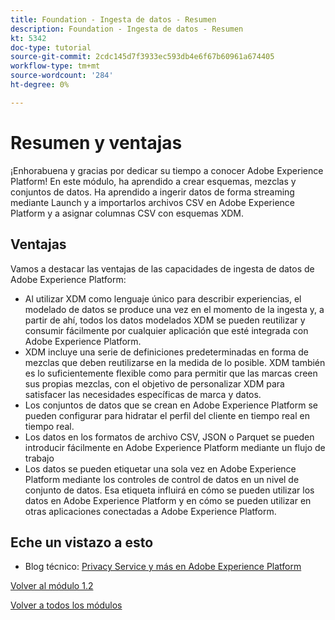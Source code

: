 ```yaml
---
title: Foundation - Ingesta de datos - Resumen
description: Foundation - Ingesta de datos - Resumen
kt: 5342
doc-type: tutorial
source-git-commit: 2cdc145d7f3933ec593db4e6f67b60961a674405
workflow-type: tm+mt
source-wordcount: '284'
ht-degree: 0%

---
```


# Resumen y ventajas

¡Enhorabuena y gracias por dedicar su tiempo a conocer Adobe Experience Platform!
En este módulo, ha aprendido a crear esquemas, mezclas y conjuntos de datos. Ha aprendido a ingerir datos de forma streaming mediante Launch y a importarlos archivos CSV en Adobe Experience Platform y a asignar columnas CSV con esquemas XDM.

## Ventajas

Vamos a destacar las ventajas de las capacidades de ingesta de datos de Adobe Experience Platform:

- Al utilizar XDM como lenguaje único para describir experiencias, el modelado de datos se produce una vez en el momento de la ingesta y, a partir de ahí, todos los datos modelados XDM se pueden reutilizar y consumir fácilmente por cualquier aplicación que esté integrada con Adobe Experience Platform.
- XDM incluye una serie de definiciones predeterminadas en forma de mezclas que deben reutilizarse en la medida de lo posible. XDM también es lo suficientemente flexible como para permitir que las marcas creen sus propias mezclas, con el objetivo de personalizar XDM para satisfacer las necesidades específicas de marca y datos.
- Los conjuntos de datos que se crean en Adobe Experience Platform se pueden configurar para hidratar el perfil del cliente en tiempo real en tiempo real.
- Los datos en los formatos de archivo CSV, JSON o Parquet se pueden introducir fácilmente en Adobe Experience Platform mediante un flujo de trabajo
- Los datos se pueden etiquetar una sola vez en Adobe Experience Platform mediante los controles de control de datos en un nivel de conjunto de datos. Esa etiqueta influirá en cómo se pueden utilizar los datos en Adobe Experience Platform y en cómo se pueden utilizar en otras aplicaciones conectadas a Adobe Experience Platform.

## Eche un vistazo a esto

- Blog técnico: [Privacy Service y más en Adobe Experience Platform](https://medium.com/adobetech/privacy-services-and-beyond-in-adobe-experience-platform-31b8d7e9292)

[Volver al módulo 1.2](./data-ingestion.md)

[Volver a todos los módulos](../../../overview.md)
